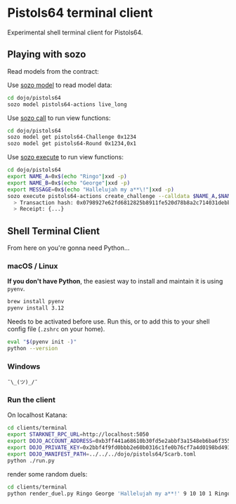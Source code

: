 
# Pistols64 terminal client

Experimental shell terminal client for Pistols64.


## Playing with sozo

Read models from the contract:

Use [sozo model](https://book.dojoengine.org/toolchain/sozo/world-commands/model) to read model data:

```sh
cd dojo/pistols64
sozo model pistols64-actions live_long
```

Use [sozo call](https://docs.dojoengine.org/guides/sozo-call) to run view functions:

```sh
cd dojo/pistols64
sozo model get pistols64-Challenge 0x1234
sozo model get pistols64-Round 0x1234,0x1
```

Use [sozo execute](https://docs.dojoengine.org/guides/sozo-execute) to run view functions:

```sh
cd dojo/pistols64
export NAME_A=0x$(echo "Ringo"|xxd -p)
export NAME_B=0x$(echo "George"|xxd -p)
export MESSAGE=0x$(echo "Hallelujah my a**\!"|xxd -p)
sozo execute pistols64-actions create_challenge --calldata $NAME_A,$NAME_B,$MESSAGE --wait --receipt
  > Transaction hash: 0x0798927e62fd6812825b8911fe520d78b8a2c714031debbe2c6c5d9e7dc9dfcd
  > Receipt: {...}
```




## Shell Terminal Client

From here on you're gonna need Python...

### macOS / Linux

**If you  don't have Python**, the easiest way to install and maintain it is using `pyenv`.

```sh
brew install pyenv
pyenv install 3.12
```

Needs to be activated before use.
Run this, or to add this to your shell config file (`.zshrc` on your home).

```sh
eval "$(pyenv init -)"
python --version
```

### Windows

```
¯\_(ツ)_/¯
```

### Run the client

On localhost Katana:

```sh
cd clients/terminal
export STARKNET_RPC_URL=http://localhost:5050
export DOJO_ACCOUNT_ADDRESS=0xb3ff441a68610b30fd5e2abbf3a1548eb6ba6f3559f2862bf2dc757e5828ca
export DOJO_PRIVATE_KEY=0x2bbf4f9fd0bbb2e60b0316c1fe0b76cf7a4d0198bd493ced9b8df2a3a24d68a
export DOJO_MANIFEST_PATH=../../../dojo/pistols64/Scarb.toml
python ./run.py
```

render some random duels:

```sh
cd clients/terminal
python render_duel.py Ringo George 'Hallelujah my a**!' 9 10 10 1 Ringo
```
